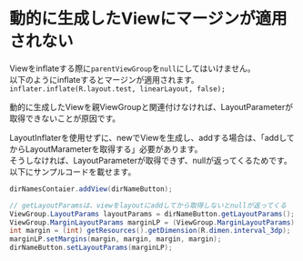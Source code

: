 


# 動的に生成したViewにマージンが適用されない

Viewをinflateする際に`parentViewGroup`を`null`にしてはいけません。  
以下のようにinflateするとマージンが適用されます。
`inflater.inflate(R.layout.test, linearLayout, false);`

動的に生成したViewを親ViewGroupと関連付けなければ、LayoutParameterが取得できないことが原因です。

LayoutInflaterを使用せずに、newでViewを生成し、addする場合は、「addしてからLayoutMarameterを取得する」必要があります。  
そうしなければ、LayoutParameterが取得できず、nullが返ってくるためです。  
以下にサンプルコードを載せます。

```java
dirNamesContaier.addView(dirNameButton);

// getLayoutParamsは、viewをlayoutにaddしてから取得しないとnullが返ってくる
ViewGroup.LayoutParams layoutParams = dirNameButton.getLayoutParams();
ViewGroup.MarginLayoutParams marginLP = (ViewGroup.MarginLayoutParams) layoutParams;
int margin = (int) getResources().getDimension(R.dimen.interval_3dp);
marginLP.setMargins(margin, margin, margin, margin);
dirNameButton.setLayoutParams(marginLP);
```
